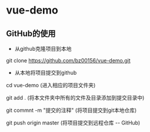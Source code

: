 # vue-demo

## GitHub的使用

* 从github克隆项目到本地

git clone https://github.com/bz00156/vue-demo.git

* 从本地将项目提交到github

cd vue-demo (进入相应的项目文件夹)

git add . (将本文件夹中所有的文件及目录添加到提交目录中)

git commnt -m "提交的注释" (将项目提交到git本地仓库)

git push origin master (将项目提交到远程仓库 -- GitHub)

